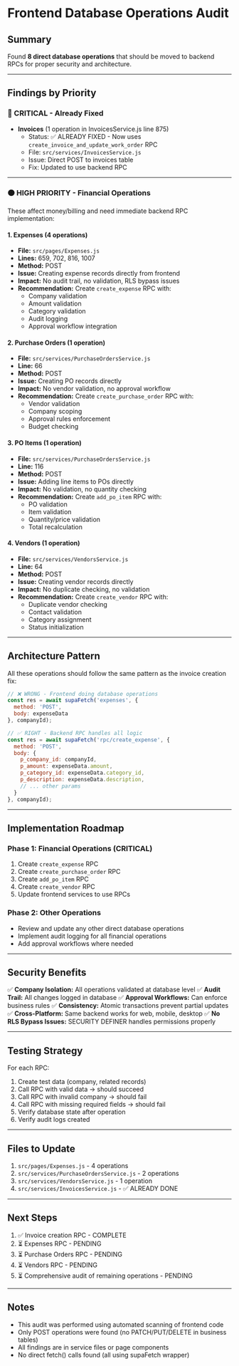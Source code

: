 # Frontend Database Operations Audit

## Summary
Found **8 direct database operations** that should be moved to backend RPCs for proper security and architecture.

---

## Findings by Priority

### 🔴 CRITICAL - Already Fixed
- **Invoices** (1 operation in InvoicesService.js line 875)
  - Status: ✅ ALREADY FIXED - Now uses `create_invoice_and_update_work_order` RPC
  - File: `src/services/InvoicesService.js`
  - Issue: Direct POST to invoices table
  - Fix: Updated to use backend RPC

---

### 🟠 HIGH PRIORITY - Financial Operations
These affect money/billing and need immediate backend RPC implementation:

#### 1. **Expenses** (4 operations)
- **File:** `src/pages/Expenses.js`
- **Lines:** 659, 702, 816, 1007
- **Method:** POST
- **Issue:** Creating expense records directly from frontend
- **Impact:** No audit trail, no validation, RLS bypass issues
- **Recommendation:** Create `create_expense` RPC with:
  - Company validation
  - Amount validation
  - Category validation
  - Audit logging
  - Approval workflow integration

#### 2. **Purchase Orders** (1 operation)
- **File:** `src/services/PurchaseOrdersService.js`
- **Line:** 66
- **Method:** POST
- **Issue:** Creating PO records directly
- **Impact:** No vendor validation, no approval workflow
- **Recommendation:** Create `create_purchase_order` RPC with:
  - Vendor validation
  - Company scoping
  - Approval rules enforcement
  - Budget checking

#### 3. **PO Items** (1 operation)
- **File:** `src/services/PurchaseOrdersService.js`
- **Line:** 116
- **Method:** POST
- **Issue:** Adding line items to POs directly
- **Impact:** No validation, no quantity checking
- **Recommendation:** Create `add_po_item` RPC with:
  - PO validation
  - Item validation
  - Quantity/price validation
  - Total recalculation

#### 4. **Vendors** (1 operation)
- **File:** `src/services/VendorsService.js`
- **Line:** 64
- **Method:** POST
- **Issue:** Creating vendor records directly
- **Impact:** No duplicate checking, no validation
- **Recommendation:** Create `create_vendor` RPC with:
  - Duplicate vendor checking
  - Contact validation
  - Category assignment
  - Status initialization

---

## Architecture Pattern

All these operations should follow the same pattern as the invoice creation fix:

```javascript
// ❌ WRONG - Frontend doing database operations
const res = await supaFetch('expenses', {
  method: 'POST',
  body: expenseData
}, companyId);

// ✅ RIGHT - Backend RPC handles all logic
const res = await supaFetch('rpc/create_expense', {
  method: 'POST',
  body: {
    p_company_id: companyId,
    p_amount: expenseData.amount,
    p_category_id: expenseData.category_id,
    p_description: expenseData.description,
    // ... other params
  }
}, companyId);
```

---

## Implementation Roadmap

### Phase 1: Financial Operations (CRITICAL)
1. Create `create_expense` RPC
2. Create `create_purchase_order` RPC
3. Create `add_po_item` RPC
4. Create `create_vendor` RPC
5. Update frontend services to use RPCs

### Phase 2: Other Operations
- Review and update any other direct database operations
- Implement audit logging for all financial operations
- Add approval workflows where needed

---

## Security Benefits

✅ **Company Isolation:** All operations validated at database level
✅ **Audit Trail:** All changes logged in database
✅ **Approval Workflows:** Can enforce business rules
✅ **Consistency:** Atomic transactions prevent partial updates
✅ **Cross-Platform:** Same backend works for web, mobile, desktop
✅ **No RLS Bypass Issues:** SECURITY DEFINER handles permissions properly

---

## Testing Strategy

For each RPC:
1. Create test data (company, related records)
2. Call RPC with valid data → should succeed
3. Call RPC with invalid company → should fail
4. Call RPC with missing required fields → should fail
5. Verify database state after operation
6. Verify audit logs created

---

## Files to Update

1. `src/pages/Expenses.js` - 4 operations
2. `src/services/PurchaseOrdersService.js` - 2 operations
3. `src/services/VendorsService.js` - 1 operation
4. `src/services/InvoicesService.js` - ✅ ALREADY DONE

---

## Next Steps

1. ✅ Invoice creation RPC - COMPLETE
2. ⏳ Expenses RPC - PENDING
3. ⏳ Purchase Orders RPC - PENDING
4. ⏳ Vendors RPC - PENDING
5. ⏳ Comprehensive audit of remaining operations - PENDING

---

## Notes

- This audit was performed using automated scanning of frontend code
- Only POST operations were found (no PATCH/PUT/DELETE in business tables)
- All findings are in service files or page components
- No direct fetch() calls found (all using supaFetch wrapper)

